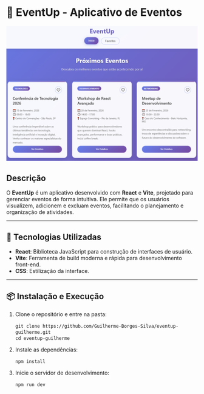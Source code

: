 # 🎉 EventUp - Aplicativo de Eventos

![EventUp](./eventup-print.png)

## Descrição
O **EventUp** é um aplicativo desenvolvido com **React** e **Vite**, projetado para gerenciar eventos de forma intuitiva. Ele permite que os usuários visualizem, adicionem e excluam eventos, facilitando o planejamento e organização de atividades.

---

## 🚀 Tecnologias Utilizadas
- **React**: Biblioteca JavaScript para construção de interfaces de usuário.
- **Vite**: Ferramenta de build moderna e rápida para desenvolvimento front-end.
- **CSS**: Estilização da interface.

---

## 📦 Instalação e Execução

1. Clone o repositório e entre na pasta:
    
       git clone https://github.com/Guilherme-Borges-Silva/eventup-guilherme.git
       cd eventup-guilherme

2. Instale as dependências:
    
       npm install

3. Inicie o servidor de desenvolvimento:
    
       npm run dev

